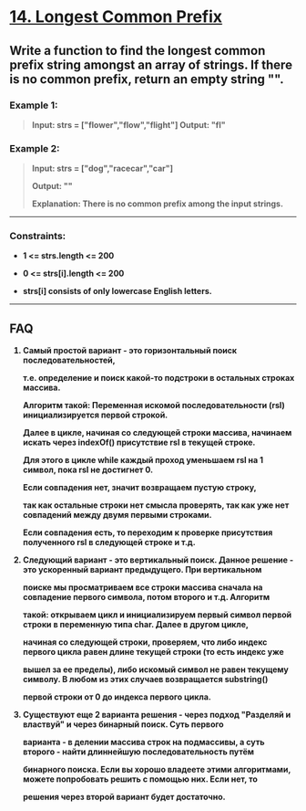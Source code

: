 # [14. Longest Common Prefix](https://leetcode.com/problems/longest-common-prefix/)

Write a function to find the longest common prefix string amongst an array of strings. <b>
If there is no common prefix, return an empty string "". <b>
---

### Example 1:

> Input: strs = ["flower","flow","flight"] <b>
> Output: "fl" <p>

### Example 2:

> Input: strs = ["dog","racecar","car"] <p>
> Output: "" <p>
> Explanation: There is no common prefix among the input strings. <p>
___

### Constraints:

* 1 <= strs.length <= 200 <p>
* 0 <= strs[i].length <= 200 <p>
* strs[i] consists of only lowercase English letters. <p>
---
## FAQ

1) Самый простой вариант - это горизонтальный поиск последовательностей, <p>
   т.е. определение и поиск какой-то подстроки в остальных строках массива. <p>
   Алгоритм такой: Переменная искомой последовательности (rsl) инициализируется первой строкой. <p>
   Далее в цикле, начиная со следующей строки массива, начинаем искать через indexOf() присутствие rsl в текущей
   строке. <p>
   Для этого в цикле while каждый проход уменьшаем rsl на 1 символ, пока rsl не достигнет 0. <p>
   Если совпадения нет, значит возвращаем пустую строку, <p>
   так как остальные строки нет смысла проверять, так как уже нет совпадений между двумя первыми строками. <p>
   Если совпадения есть, то переходим к проверке присутствия полученного rsl в следующей строке и т.д. <p>
2) Следующий вариант - это вертикальный поиск. Данное решение - это ускоренный вариант предыдущего. При вертикальном <p>
   поиске мы просматриваем все строки массива сначала на совпадение первого символа, потом второго и т.д. Алгоритм<p>
   такой: открываем цикл и инициализируем первый символ первой строки в переменную типа char. Далее в другом цикле,<p>
   начиная со следующей строки, проверяем, что либо индекс первого цикла равен длине текущей строки (то есть индекс
   уже<p>
   вышел за ее пределы), либо искомый символ не равен текущему символу. В любом из этих случаев возвращается
   substring()<p>
   первой строки от 0 до индекса первого цикла.<p>
3) Существуют еще 2 варианта решения - через подход "Разделяй и властвуй" и через бинарный поиск. Суть первого<p>
   варианта - в делении массива строк на подмассивы, а суть второго - найти длиннейшую последовательность путём<p>
   бинарного поиска. Если вы хорошо владеете этими алгоритмами, можете попробовать решить с помощью них. Если нет, то<p>
   решения через второй вариант будет достаточно.<p>
